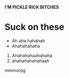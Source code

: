 **I'M PICKLE RICK BITCHES**

# Suck on these

* Ah aha hahahah
* Ahahahahaha

1. Ahahahahaahahaha
1. ahahahahahahaah
 


mmmorpg